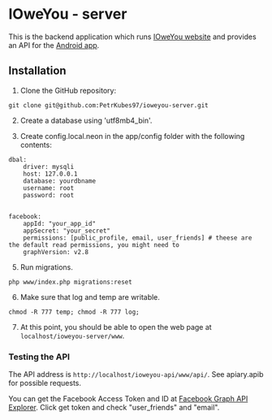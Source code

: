 # IOweYou - server

This is the backend application which runs [IOweYou website](https://petrkubes.cz/ioweyou/) and provides an API for the [Android app](https://play.google.com/store/apps/details?id=cz.petrkubes.payuback).

## Installation

1. Clone the GitHub repository:
```
git clone git@github.com:PetrKubes97/ioweyou-server.git
```

2. Create a database using 'utf8mb4_bin'.

3. Create config.local.neon in the app/config folder with the following contents:

```
dbal:
    driver: mysqli
    host: 127.0.0.1
    database: yourdbname
    username: root
    password: root


facebook:
    appId: "your_app_id"
    appSecret: "your_secret"
    permissions: [public_profile, email, user_friends] # theese are the default read permissions, you might need to
    graphVersion: v2.8
```

5. Run migrations.
```
php www/index.php migrations:reset
```

6. Make sure that log and temp are writable.
```
chmod -R 777 temp; chmod -R 777 log;
```

7. At this point, you should be able to open the web page at ``localhost/ioweyou-server/www``.

### Testing the API

The API address is ``http://localhost/ioweyou-api/www/api/``. See apiary.apib for possible requests.

You can get the Facebook Access Token and ID at [Facebook Graph API Explorer](https://developers.facebook.com/tools/explorer/). Click get token and check "user_friends" and "email".
